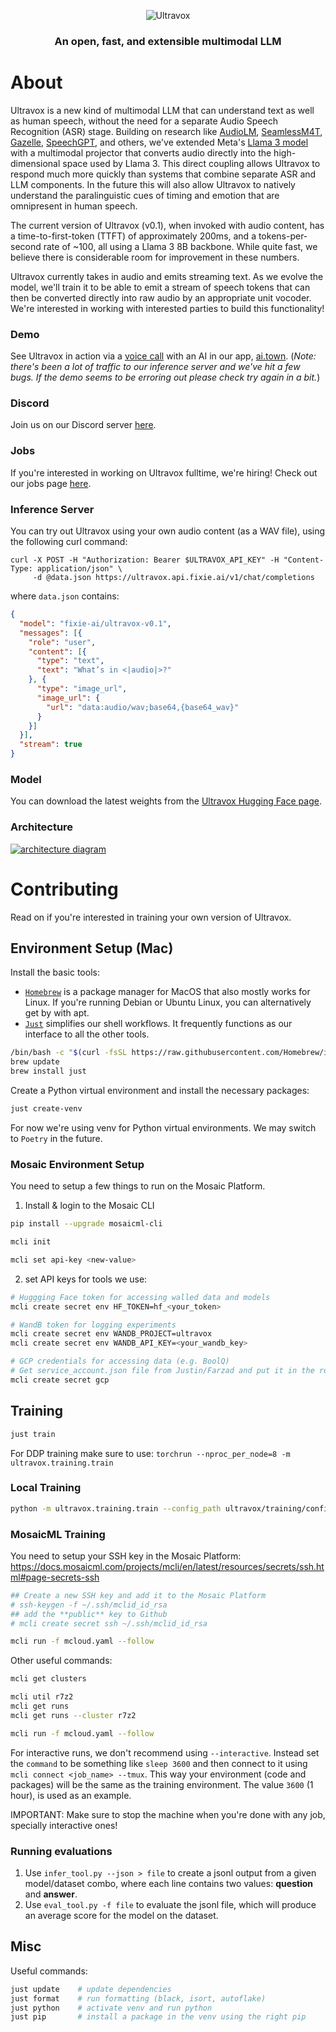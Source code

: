 <p align="center">
  <picture>
    <img alt="Ultravox" src="https://zfmrfvimiaqahezndsse.supabase.co/storage/v1/object/public/images/custom/Introducing%20Ultravox%20Wide.jpg">
  </picture>
</p>

<h3 align="center">
An open, fast, and extensible multimodal LLM
</h3>

# About

Ultravox is a new kind of multimodal LLM that can understand text as well as human speech, without the need for a separate Audio Speech Recognition (ASR) stage. Building on research like [AudioLM](https://arxiv.org/abs/2209.03143), [SeamlessM4T](https://ai.meta.com/blog/seamless-m4t/), [Gazelle](https://tincans.ai/slm), [SpeechGPT](https://github.com/0nutation/SpeechGPT/tree/main/speechgpt), and others, we've extended Meta's [Llama 3 model](https://llama.meta.com/llama3/) with a multimodal projector that converts audio directly into the high-dimensional space used by Llama 3. This direct coupling allows Ultravox to respond much more quickly than systems that combine separate ASR and LLM components. In the future this will also allow Ultravox to natively understand the paralinguistic cues of timing and emotion that are omnipresent in human speech.

The current version of Ultravox (v0.1), when invoked with audio content, has a time-to-first-token (TTFT) of approximately 200ms, and a tokens-per-second rate of ~100, all using a Llama 3 8B backbone. While quite fast, we believe there is considerable room for improvement in these numbers.

Ultravox currently takes in audio and emits streaming text. As we evolve the model, we'll train it to be able to emit a stream of speech tokens that can then be converted directly into raw audio by an appropriate unit vocoder. We're interested in working with interested parties to build this functionality!

### Demo

See Ultravox in action via a [voice call](https://www.ai.town/characters/a90fcca3-53c0-4111-b30a-4984883a23ef) with an AI in our app, [ai.town](https://ai.town).
(*Note: there's been a lot of traffic to our inference server and we've hit a few bugs. If the demo seems to be erroring out please check try again in a bit.*)

### Discord

Join us on our Discord server [here](https://discord.gg/Qw6KHxv8YB).

### Jobs

If you're interested in working on Ultravox fulltime, we're hiring! Check out our jobs page [here](https://www.notion.so/fixieai/Careers-at-Fixie-fc1a7ace4c1e42a8886065bc397aba2d).

### Inference Server

You can try out Ultravox using your own audio content (as a WAV file), using the following curl command:

```shell
curl -X POST -H "Authorization: Bearer $ULTRAVOX_API_KEY" -H "Content-Type: application/json" \
     -d @data.json https://ultravox.api.fixie.ai/v1/chat/completions
```

where `data.json` contains:

```json
{ 
  "model": "fixie-ai/ultravox-v0.1",
  "messages": [{ 
    "role": "user",
    "content": [{
      "type": "text",
      "text": "What’s in <|audio|>?"
    }, {
      "type": "image_url",
      "image_url": {
        "url": "data:audio/wav;base64,{base64_wav}"
      }
    }]
  }],
  "stream": true
}
```

### Model

You can download the latest weights from the [Ultravox Hugging Face page](https://huggingface.co/fixie-ai/ultravox-v0.2).

### Architecture

[![architecture diagram](https://raw.githubusercontent.com/fixie-ai/ultravox/main/docs/assets/Ultravox%20Model%20Architecture.svg)](https://docs.google.com/presentation/d/1ey81xuuMzrJaBwztb_Rq24Cit37GQokD2aAes_KkGVI/edit)

# Contributing

Read on if you're interested in training your own version of Ultravox.

## Environment Setup (Mac)

Install the basic tools:

- [`Homebrew`](https://brew.sh) is a package manager for MacOS that also mostly works for Linux. If you're running Debian or Ubuntu Linux, you can alternatively get by with apt.
- [`Just`](https://just.systems/man/en/) simplifies our shell workflows. It frequently functions as our interface to all the other tools.

```bash
/bin/bash -c "$(curl -fsSL https://raw.githubusercontent.com/Homebrew/install/HEAD/install.sh)"
brew update
brew install just
```

Create a Python virtual environment and install the necessary packages:

```bash
just create-venv
```

For now we're using venv for Python virtual environments.
We may switch to `Poetry` in the future.

### Mosaic Environment Setup

You need to setup a few things to run on the Mosaic Platform.

1. Install & login to the Mosaic CLI

```bash
pip install --upgrade mosaicml-cli

mcli init

mcli set api-key <new-value>
```

2. set API keys for tools we use:

```bash
# Huggging Face token for accessing walled data and models
mcli create secret env HF_TOKEN=hf_<your_token>

# WandB token for logging experiments
mcli create secret env WANDB_PROJECT=ultravox
mcli create secret env WANDB_API_KEY=<your_wandb_key>

# GCP credentials for accessing data (e.g. BoolQ)
# Get service_account.json file from Justin/Farzad and put it in the root dir, then
mcli create secret gcp
```

## Training

```bash
just train
```

For DDP training make sure to use:
`torchrun --nproc_per_node=8 -m ultravox.training.train`

### Local Training

```bash
python -m ultravox.training.train --config_path ultravox/training/configs/asr_tinyllama.yaml  --data_set 'dummy' --device cpu --batch_size 1  --exp_name <give_your_experiment_a_name>
```

### MosaicML Training

You need to setup your SSH key in the Mosaic Platform: https://docs.mosaicml.com/projects/mcli/en/latest/resources/secrets/ssh.html#page-secrets-ssh

```bash
## Create a new SSH key and add it to the Mosaic Platform
# ssh-keygen -f ~/.ssh/mclid_id_rsa
## add the **public** key to Github
# mcli create secret ssh ~/.ssh/mclid_id_rsa

mcli run -f mcloud.yaml --follow
```

Other useful commands:

```bash
mcli get clusters

mcli util r7z2
mcli get runs
mcli get runs --cluster r7z2

mcli run -f mcloud.yaml --follow
```

For interactive runs, we don't recommend using `--interactive`. Instead set the `command` to be something like
`sleep 3600` and then connect to it using `mcli connect <job_name> --tmux`.
This way your environment (code and packages) will be the same as the training environment.
The value `3600` (1 hour), is used as an example.

IMPORTANT: Make sure to stop the machine when you're done with any job, specially interactive ones!

### Running evaluations

1. Use `infer_tool.py --json > file` to create a jsonl output from a given model/dataset combo, where each line contains two values: **question** and **answer**.
2. Use `eval_tool.py -f file` to evaluate the jsonl file, which will produce an average score for the model on the dataset.

## Misc

Useful commands:

```bash
just update    # update dependencies
just format    # run formatting (black, isort, autoflake)
just python    # activate venv and run python
just pip       # install a package in the venv using the right pip
```
